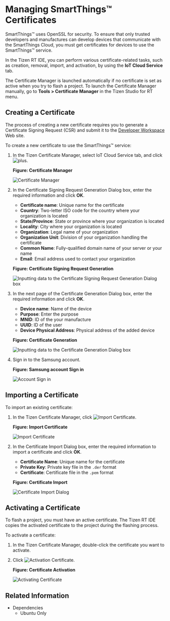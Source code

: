 
# Managing SmartThings&trade; Certificates


SmartThings&trade; uses OpenSSL for security. To ensure that only trusted developers and manufactures can develop devices that communicate with the SmartThings Cloud, you must get certificates for devices to use the SmartThings&trade; service.

In the Tizen RT IDE, you can perform various certificate-related tasks, such as creation, removal, import, and activation, by using the **IoT Cloud Service** tab.

The Certificate Manager is launched automatically if no certificate is set as active when you try to flash a project. To launch the Certificate Manager manually, go to **Tools &gt; Certificate Manager** in the Tizen Studio for RT menu.

<a name="create"></a>
## Creating a Certificate 

The process of creating a new certificate requires you to generate a Certificate Signing Request (CSR) and submit it to the [Developer Workspace](https://devworkspace.developer.samsung.com/smartthingsconsole/iotweb/site/index.html#/main) Web site.

To create a new certificate to use the SmartThings&trade; service:

1. In the Tizen Certificate Manager, select IoT Cloud Service tab, and click ![plus](media/rt_plus.png).

    **Figure: Certificate Manager** 
	
    ![Certificate Manager](media/rt_cer_mang.png)

2. In the Certificate Signing Request Generation Dialog box, enter the required information and click **OK**.

    -   **Certificate name**: Unique name for the certificate
    -   **Country**: Two-letter ISO code for the country where your organization is located
    -   **State/Province**: State or province where your organization is located
    -   **Locality**: City where your organization is located
    -   **Organization**: Legal name of your organization
    -   **Organization Unit**: Division of your organization handling the certificate
    -   **Common Name**: Fully-qualified domain name of your server or your name
    -   **Email**: Email address used to contact your organization
	
    **Figure: Certificate Signing Request Generation** 
	
    ![Inputting data to the Certificate Signing Request Generation Dialog box](media/rt_cert_create.png)
	
3. In the next page of the Certificate Generation Dialog box, enter the required information and click **OK**.

    -   **Device name**: Name of the device
    -   **Purpose**: Enter the purpose
    -   **MNID**: ID of the your manufacture
    -   **UUID**: ID of the user
    -   **Device Physical Address**: Physical address of the added device
       	
    **Figure: Certificate Generation** 
	
    ![Inputting data to the Certificate Generation Dialog box](media/rt_cert_gen.png)
	
4. Sign in to the Samsung account.

     **Figure: Samsung account Sign in** 
	
    ![Account Sign in](media/rt_acco_sig.png)
	
<a name="import"></a>
## Importing a Certificate 

To import an existing certificate:
1. In the Tizen Certificate Manager, click ![Import Certificate](media/rt_import.png).

    **Figure: Import Certificate** 
	
    ![Import Certificate](media/rt_import_cer.png)

2. In the Certificate Import Dialog box, enter the required information to import a certificate and click **OK**.

    -   **Certificate Name**: Unique name for the certificate
    -   **Private Key**: Private key file in the `.der` format
    -   **Certificate**: Certificate file in the `.pem` format

    **Figure: Certificate Import** 

    ![Certificate Import Dialog](media/rt_cert_import.png)

<a name="activate"></a>
## Activating a Certificate

To flash a project, you must have an active certificate. The Tizen RT IDE copies the activated certificate to the project during the flashing process.

To activate a certificate:

1.  In the Tizen Certificate Manager, double-click the certificate you want to activate.
2.  Click ![Activation Certificate](media/rt_tick.png).

    **Figure: Certificate Activation** 

    ![Activating Certificate](media/rt_acco_act.png)

## Related Information
- Dependencies
  - Ubuntu Only

